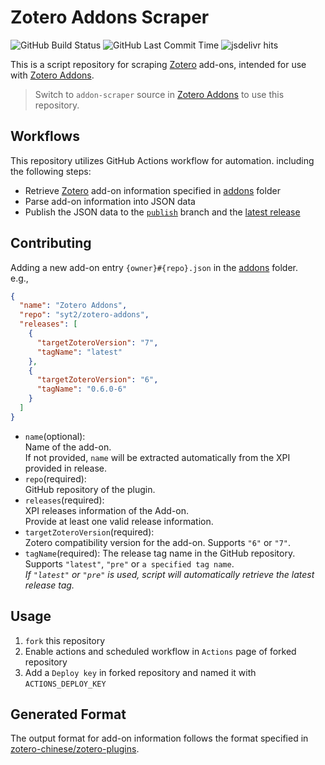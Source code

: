# Zotero Addons Scraper
![GitHub Build Status](https://img.shields.io/github/actions/workflow/status/syt2/zotero-addons-scraper/main.yml?logo=githubactions)
![GitHub Last Commit Time](https://img.shields.io/github/last-commit/syt2/zotero-addons-scraper/publish?logo=github)
![jsdelivr hits](https://img.shields.io/jsdelivr/gh/hm/syt2/zotero-addons-scraper?logo=jsdelivr)


This is a script repository for scraping [Zotero](https://www.zotero.org) add-ons, intended for use with [Zotero Addons](https://github.com/syt2/zotero-addons).  
> Switch to `addon-scraper` source in [Zotero Addons](https://github.com/syt2/zotero-addons) to use this repository.

## Workflows
This repository utilizes GitHub Actions workflow for automation. 
including the following steps:
- Retrieve [Zotero](https://www.zotero.org) add-on information specified in [addons](addons) folder
- Parse add-on information into JSON data
- Publish the JSON data to the [`publish`](https://github.com/syt2/zotero-addons-scraper/blob/publish/addon_infos.json) branch and the [latest release](https://github.com/syt2/zotero-addons-scraper/releases/latest)

## Contributing
Adding a new add-on entry `{owner}#{repo}.json` in the [addons](addons) folder.  
e.g.,
``` json
{
  "name": "Zotero Addons",
  "repo": "syt2/zotero-addons",
  "releases": [
    {   
      "targetZoteroVersion": "7",
      "tagName": "latest"
    },
    {
      "targetZoteroVersion": "6", 
      "tagName": "0.6.0-6"
    }
  ]
}
```

- `name`(optional):  
  Name of the add-on.  
  If not provided, `name` will be extracted automatically from the XPI provided in release.  
- `repo`(required):  
  GitHub repository of the plugin.  
- `releases`(required):  
  XPI releases information of the Add-on.  
  Provide at least one valid release information.
- `targetZoteroVersion`(required):  
  Zotero compatibility version for the add-on.
  Supports `"6"` or `"7"`.
- `tagName`(required):
  The release tag name in the GitHub repository.  
  Supports `"latest"`, `"pre"` or `a specified tag name`.  
  *If `"latest"` or `"pre"` is used, script will automatically retrieve the latest release tag.* 


## Usage
1. `fork` this repository
2. Enable actions and scheduled workflow in `Actions` page of forked repository
3. Add a `Deploy key` in forked repository and named it with `ACTIONS_DEPLOY_KEY`

## Generated Format
The output format for add-on information follows the format specified in [zotero-chinese/zotero-plugins](https://github.com/zotero-chinese/zotero-plugins).

